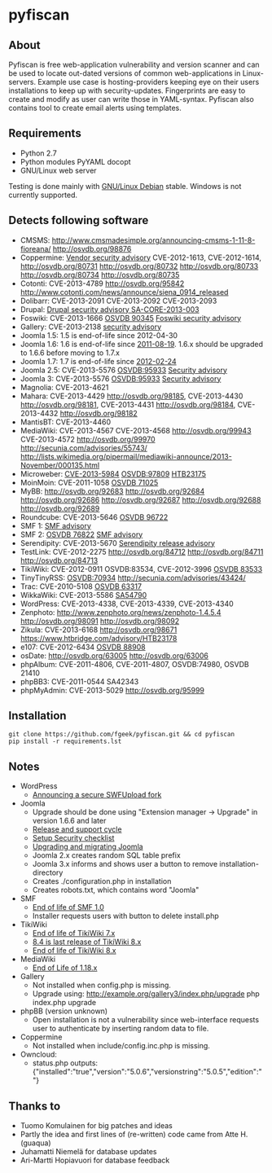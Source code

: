 pyfiscan
========

About
-----

Pyfiscan is free web-application vulnerability and version scanner and can be
used to locate out-dated versions of common web-applications in Linux-servers.
Example use case is hosting-providers keeping eye on their users installations
to keep up with security-updates. Fingerprints are easy to create and modify as
user can write those in YAML-syntax. Pyfiscan also contains tool to create
email alerts using templates.

Requirements
------------

* Python 2.7
* Python modules PyYAML docopt
* GNU/Linux web server

Testing is done mainly with [GNU/Linux Debian](http://www.debian.org/) stable.
Windows is not currently supported.

Detects following software
--------------------------

* CMSMS: http://www.cmsmadesimple.org/announcing-cmsms-1-11-8-fioreana/ http://osvdb.org/98876
* Coppermine: [Vendor security advisory](http://forum.coppermine-gallery.net/index.php/topic,74682.0.html) CVE-2012-1613, CVE-2012-1614, http://osvdb.org/80731 http://osvdb.org/80732 http://osvdb.org/80733 http://osvdb.org/80734 http://osvdb.org/80735
* Cotonti: CVE-2013-4789 http://osvdb.org/95842 http://www.cotonti.com/news/announce/siena_0914_released
* Dolibarr: CVE-2013-2091 CVE-2013-2092 CVE-2013-2093
* Drupal: [Drupal security advisory SA-CORE-2013-003](http://drupal.org/SA-CORE-2013-003)
* Foswiki: CVE-2013-1666 [OSVDB 90345](http://osvdb.org/90345) [Foswiki security advisory](http://foswiki.org/Support/SecurityAlert-CVE-2013-1666)
* Gallery: CVE-2013-2138 [security advisory](http://galleryproject.org/gallery_3_0_8)
* Joomla 1.5: 1.5 is end-of-life since 2012-04-30
* Joomla 1.6: 1.6 is end-of-life since [2011-08-19](http://www.joomla.org/announcements/release-news/5380-joomla-170-released.html). 1.6.x should be upgraded to 1.6.6 before moving to 1.7.x
* Joomla 1.7: 1.7 is end-of-life since [2012-02-24](http://www.joomla.org/announcements/release-news/5411-joomla-175-released.html)
* Joomla 2.5: CVE-2013-5576 [OSVDB:95933](http://osvdb.org/95933) [Security advisory](http://developer.joomla.org/security/563-20130801-core-unauthorised-uploads.html)
* Joomla 3: CVE-2013-5576 [OSVDB:95933](http://osvdb.org/95933) [Security advisory](http://developer.joomla.org/security/563-20130801-core-unauthorised-uploads.html)
* Magnolia: CVE-2013-4621
* Mahara: CVE-2013-4429 http://osvdb.org/98185, CVE-2013-4430 http://osvdb.org/98181, CVE-2013-4431 http://osvdb.org/98184, CVE-2013-4432 http://osvdb.org/98182
* MantisBT: CVE-2013-4460
* MediaWiki: CVE-2013-4567 CVE-2013-4568 http://osvdb.org/99943 CVE-2013-4572 http://osvdb.org/99970 http://secunia.com/advisories/55743/ http://lists.wikimedia.org/pipermail/mediawiki-announce/2013-November/000135.html
* Microweber: [CVE-2013-5984](http://cve.mitre.org/cgi-bin/cvename.cgi?name=CVE-2013-5984) [OSVDB:97809](http://osvdb.org/97809) [HTB23175](https://www.htbridge.com/advisory/HTB23175)
* MoinMoin: CVE-2011-1058 [OSVDB 71025](http://osvdb.org/71025)
* MyBB: http://osvdb.org/92683 http://osvdb.org/92684 http://osvdb.org/92686 http://osvdb.org/92687 http://osvdb.org/92688 http://osvdb.org/92689
* Roundcube: CVE-2013-5646 [OSVDB 96722](http://osvdb.org/96722)
* SMF 1: [SMF advisory](http://www.simplemachines.org/community/index.php?topic=496403)
* SMF 2: [OSVDB 76822](http://osvdb.org/76822) [SMF advisory](http://www.simplemachines.org/community/index.php?topic=509417)
* Serendipity: CVE-2013-5670 [Serendipity release advisory](http://blog.s9y.org/archives/250-Serendipity-1.7.3-released.html)
* TestLink: CVE-2012-2275 http://osvdb.org/84712 http://osvdb.org/84711 http://osvdb.org/84713
* TikiWiki: CVE-2012-0911 OSVDB:83534, CVE-2012-3996 [OSVDB 83533](http://osvdb.org/83533)
* TinyTinyRSS: [OSVDB:70934](http://osvdb.org/70934) http://secunia.com/advisories/43424/
* Trac: CVE-2010-5108 [OSVDB 63317](http://osvdb.org/63317)
* WikkaWiki: CVE-2013-5586 [SA54790](http://secunia.com/advisories/54790/)
* WordPress: CVE-2013-4338, CVE-2013-4339, CVE-2013-4340
* Zenphoto: http://www.zenphoto.org/news/zenphoto-1.4.5.4 http://osvdb.org/98091 http://osvdb.org/98092
* Zikula: CVE-2013-6168 http://osvdb.org/98671 https://www.htbridge.com/advisory/HTB23178
* e107: CVE-2012-6434 [OSVDB 88908](http://osvdb.org/88908)
* osDate: http://osvdb.org/63005 http://osvdb.org/63006
* phpAlbum: CVE-2011-4806, CVE-2011-4807, OSVDB:74980, OSVDB 21410
* phpBB3: CVE-2011-0544 SA42343
* phpMyAdmin: CVE-2013-5029 http://osvdb.org/95999

Installation
------------

    git clone https://github.com/fgeek/pyfiscan.git && cd pyfiscan
    pip install -r requirements.lst

Notes
-----

* WordPress
  * [Announcing a secure SWFUpload fork](http://make.wordpress.org/core/2013/06/21/secure-swfupload/)
* Joomla
  * Upgrade should be done using "Extension manager -> Upgrade" in version 1.6.6 and later
  * [Release and support cycle](http://docs.joomla.org/Release_and_support_cycle)
  * [Setup Security checklist](http://docs.joomla.org/Security_Checklist_4_-_Joomla_Setup)
  * [Upgrading and migrating Joomla](http://docs.joomla.org/Upgrading_and_Migrating_Joomla)
  * Joomla 2.x creates random SQL table prefix
  * Joomla 3.x informs and shows user a button to remove installation-directory
  * Creates ./configuration.php in installation
  * Creates robots.txt, which contains word "Joomla"
* SMF
  * [End of life of SMF 1.0](http://www.simplemachines.org/community/index.php?P=e9a84908ee7f5c03d14c5ece4b58406e&topic=472913.0)
  * Installer requests users with button to delete install.php
* TikiWiki
  * [End of life of TikiWiki 7.x](http://info.tiki.org/article182-Tiki-8-1-Now-Available-End-of-Life-for-Tiki-7-x)
  * [8.4 is last release of TikiWiki 8.x](http://info.tiki.org/article191-Tiki-Releases-8-4)
  * [End of life of TikiWiki 8.x](http://info.tiki.org/article195-Tiki-Releases-9-0)
* MediaWiki
  * [End of Life of 1.18.x](http://www.mediawiki.org/wiki/Version_lifecycle)
* Gallery
  * Not installed when config.php is missing.
  * Upgrade using:
      http://example.org/gallery3/index.php/upgrade
      php index.php upgrade
* phpBB (version unknown)
  * Open installation is not a vulnerability since web-interface requests user to authenticate by inserting random data to file.
* Coppermine
  * Not installed when include/config.inc.php is missing.
* Owncloud:
  * status.php outputs: {"installed":"true","version":"5.0.6","versionstring":"5.0.5","edition":""}


Thanks to
---------

* Tuomo Komulainen for big patches and ideas
* Partly the idea and first lines of (re-written) code came from Atte H. (guaqua)
* Juhamatti Niemelä for database updates
* Ari-Martti Hopiavuori for database feedback
